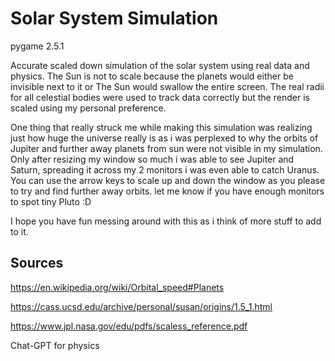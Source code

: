 # Solar System Simulation

pygame 2.5.1

Accurate scaled down simulation of the solar system using real data and physics.
The Sun is not to scale because the planets would either be invisible next to it or The Sun would swallow the entire screen.
The real radii for all celestial bodies were used to track data correctly but the render is scaled using my personal preference.

One thing that really struck me while making this simulation was realizing just how huge the universe really is as i was perplexed to why
the orbits of Jupiter and further away planets from sun were not visible in my simulation. Only after resizing my window so much i was able to see Jupiter and Saturn, spreading it across my 2 monitors i was even able to catch Uranus.
You can use the arrow keys to scale up and down the window as you please to try and find further away orbits.
let me know if you have enough monitors to spot tiny Pluto :D

I hope you have fun messing around with this as i think of more stuff to add to it.

## Sources

https://en.wikipedia.org/wiki/Orbital_speed#Planets

https://cass.ucsd.edu/archive/personal/susan/origins/1.5_1.html

https://www.jpl.nasa.gov/edu/pdfs/scaless_reference.pdf

Chat-GPT for physics


